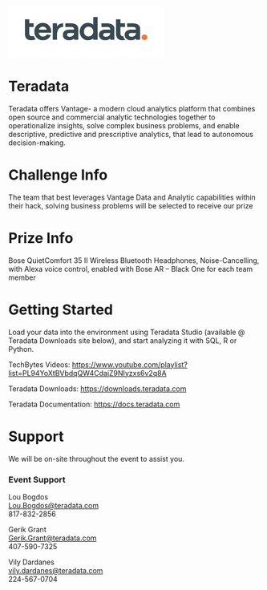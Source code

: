 <img src="./logos/Teradata.jpg" height="100"/>   

# Teradata
<!-- What does your company do? What makes you interesting? Why should a team use your tech? Enter text below: -->

Teradata offers Vantage- a modern cloud analytics platform that combines open source and commercial analytic technologies together to operationalize insights, 
solve complex business problems, and enable descriptive, predictive and prescriptive analytics, that lead to autonomous decision-making.

# Challenge Info
<!-- What are you looking for? How will teams be judged? Enter text below:  -->

The team that best leverages Vantage Data and Analytic capabilities within their hack, solving business problems will be 
selected to receive our prize 

# Prize Info
<!-- What is your sponsor prize? Is it one for each member? Enter text below: -->

Bose QuietComfort 35 II Wireless Bluetooth Headphones, Noise-Cancelling, with Alexa voice control, enabled with Bose AR – Black
One for each team member

# Getting Started
<!-- How do teams use your tech? Do you have links to resources? Are there directories here that include sample projects? Enter text below: -->

Load your data into the environment using Teradata Studio (available @ Teradata Downloads site below), and start analyzing it with SQL, R or Python.

TechBytes Videos:
https://www.youtube.com/playlist?list=PL94YoXtBVbdqQW4CdajZ9NIyzxs6v2q8A

Teradata Downloads:
https://downloads.teradata.com

Teradata Documentation:
https://docs.teradata.com


# Support

We will be on-site throughout the event to assist you.

### Event Support

Lou Bogdos</br>
Lou.Bogdos@teradata.com</br>
817-832-2856</br>

Gerik Grant</br>
Gerik.Grant@teradata.com</br>
407-590-7325</br>

Vily Dardanes</br>
vily.dardanes@teradata.com</br>
224-567-0704</br>
